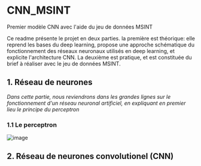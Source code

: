 # CNN_MSINT
Premier modèle CNN avec l'aide du jeu de données MSINT 

Ce readme présente le projet en deux parties. la première est théorique: elle reprend les bases du deep learning, propose une approche schématique du fonctionnement des réseaux neuronaux utilisés en deep learning, et explicite l'architecture CNN. La deuxième est pratique, et est constituée du brief à réaliser avec le jeu de données MSINT. 


## **1. Réseau de neurones**
*Dans cette partie, nous reviendrons dans les grandes lignes sur le fonctionnement d'un réseau neuronal artificiel, en expliquant en premier lieu le principe du perceptron*

### 1.1 Le perceptron 

![image](https://user-images.githubusercontent.com/95342035/160400635-0957019b-5298-472a-b8a4-aa6e3e9e7840.png)


## **2. Réseau de neurones convolutionel (CNN)**
